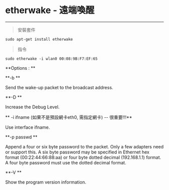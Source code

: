 # etherwake - 遠端喚醒

---

> 安裝套件

```
sudo apt-get install etherwake
```

> 指令

```
sudo etherwake -i wlan0 00:08:9B:F7:EF:65
```

**Options:**

**-b**

Send the wake-up packet to the broadcast address.

**-D**

Increase the Debug Level.

**-i ifname \(如果不是預設網卡eth0, 需指定網卡\) -- 很重要!!!**

Use interface ifname.

**-p passwd**

Append a four or six byte password to the packet. Only a few adapters need or support this. A six byte password may be specified in Ethernet hex format \(00:22:44:66:88:aa\) or four byte dotted decimal \(192.168.1.1\) format. A four byte password must use the dotted decimal format.

**-V**

Show the program version information.

